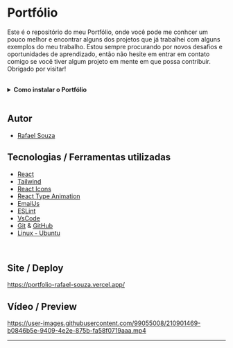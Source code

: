 # Portfólio

Este é o repositório do meu Portfólio, onde você pode me conhcer um pouco melhor e encontrar alguns dos projetos que já trabalhei com alguns exemplos do meu trabalho. Estou sempre procurando por novos desafios e oportunidades de aprendizado, então não hesite em entrar em contato comigo se você tiver algum projeto em mente em que possa contribuir. Obrigado por visitar!

<br>

<details>
  <summary><strong>Como instalar o Portfólio</strong></summary><br />

## Instalação 

<br>

- Clone o repositório `git@github.com:Rafael-Souza-97/portfolio.git`:

```bash
git clone git@github.com:Rafael-Souza-97/portfolio.git
```

<br>

- Entre na pasta do repositório que você acabou de clonar:

```bash
cd portfolio
```

<br>

 - Instale as depëndencias, caso necessário, com `npm install`:

```bash
npm install
```

<hr>

### Executando o Portfólio localmente

 - Execute a aplicação com  com `npm start`:
  > Executará a aplicação em modo de desenvolvimento.
 
```bash
npm start
```
  
<br>

Abra [http://localhost:3000](http://localhost:3000) no seu navegador para visualiza-lo.

<br>
<hr>

</details>

<br>
  
## Autor

- [Rafael Souza](https://github.com/Rafael-Souza-97)

## Tecnologias / Ferramentas utilizadas

- [React](https://pt-br.reactjs.org/)
- [Tailwind](https://tailwindcss.com/)
- [React Icons](https://react-icons.github.io/react-icons/)
- [React Type Animation](https://www.npmjs.com/package/react-type-animation)
- [EmailJs](https://www.emailjs.com/)
- [ESLint](https://eslint.org/)
- [VsCode](https://code.visualstudio.com/)
- [Git](https://git-scm.com/) & [GitHub](https://github.com/)
- [Linux - Ubuntu](https://ubuntu.com/)

<br>

## Site / Deploy

https://portfolio-rafael-souza.vercel.app/

## Vídeo / Preview

https://user-images.githubusercontent.com/99055008/210901469-b0846b5e-9409-4e2e-875b-fa58f0719aaa.mp4

<hr>
